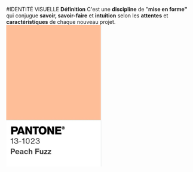 #IDENTITÉ VISUELLE
**Définition**
C'est une **discipline** de "**mise en forme"** qui conjugue **savoir, savoir-faire** et **intuition** selon les **attentes** et **caractéristiques** de chaque nouveau projet.
![Pantone](pantone.png)